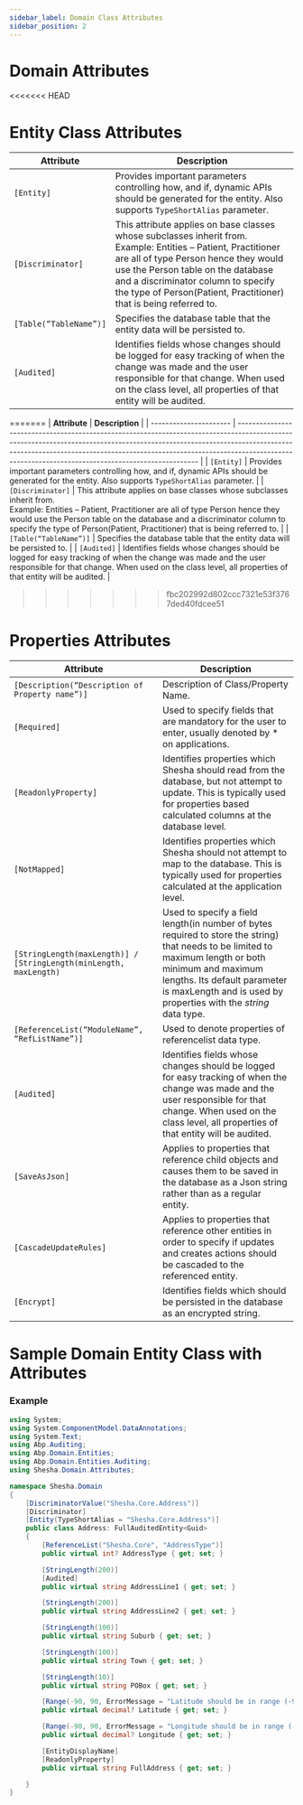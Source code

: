 ```yaml
---
sidebar_label: Domain Class Attributes
sidebar_position: 2
---
```


# Domain Attributes

<<<<<<< HEAD
# Entity Class Attributes

|  **Attribute**  | **Description** |
|--|--|
| `[Entity]` | Provides important parameters controlling how, and if, dynamic APIs should be generated for the entity. Also supports `TypeShortAlias` parameter. |
| `[Discriminator]` | This attribute applies on base classes whose subclasses inherit from. <br/> Example: Entities – Patient, Practitioner are all of type Person hence they would use the Person table on the database and a discriminator column to specify the type of Person(Patient, Practitioner) that is being referred to.|
| `[Table(“TableName”)]` | Specifies the database table that the entity data will be persisted to. |
| `[Audited]` | Identifies fields whose changes should be logged for easy tracking of when the change was made and the user responsible for that change. When used on the class level, all properties of that entity will be audited. |
=======
| **Attribute**          | **Description**                                                                                                                                                                                                                                                                                               |
| ---------------------- | ------------------------------------------------------------------------------------------------------------------------------------------------------------------------------------------------------------------------------------------------------------------------------------------------------------- |
| `[Entity]`             | Provides important parameters controlling how, and if, dynamic APIs should be generated for the entity. Also supports `TypeShortAlias` parameter.                                                                                                                                                             |
| `[Discriminator]`      | This attribute applies on base classes whose subclasses inherit from. <br/> Example: Entities – Patient, Practitioner are all of type Person hence they would use the Person table on the database and a discriminator column to specify the type of Person(Patient, Practitioner) that is being referred to. |
| `[Table(“TableName”)]` | Specifies the database table that the entity data will be persisted to.                                                                                                                                                                                                                                       |
| `[Audited]`            | Identifies fields whose changes should be logged for easy tracking of when the change was made and the user responsible for that change. When used on the class level, all properties of that entity will be audited.                                                                                         |
>>>>>>> fbc202992d802ccc7321e53f3767ded40fdcee51

# Properties Attributes

| **Attribute**                                                     | **Description**                                                                                                                                                                                                                                           |
| ----------------------------------------------------------------- | --------------------------------------------------------------------------------------------------------------------------------------------------------------------------------------------------------------------------------------------------------- |
| `[Description(“Description of Property name”)]`                   | Description of Class/Property Name.                                                                                                                                                                                                                       |
| `[Required]`                                                      | Used to specify fields that are mandatory for the user to enter, usually denoted by \* on applications.                                                                                                                                                   |
| `[ReadonlyProperty]`                                              | Identifies properties which Shesha should read from the database, but not attempt to update. This is typically used for properties based calculated columns at the database level.                                                                        |
| `[NotMapped]`                                                     | Identifies properties which Shesha should not attempt to map to the database. This is typically used for properties calculated at the application level.                                                                                                  |
| `[StringLength(maxLength)] / [StringLength(minLength, maxLength)` | Used to specify a field length(in number of bytes required to store the string) that needs to be limited to maximum length or both minimum and maximum lengths. Its default parameter is maxLength and is used by properties with the _string_ data type. |
| `[ReferenceList(“ModuleName”, “RefListName”)]`                    | Used to denote properties of referencelist data type.                                                                                                                                                                                                     |
| `[Audited]`                                                       | Identifies fields whose changes should be logged for easy tracking of when the change was made and the user responsible for that change. When used on the class level, all properties of that entity will be audited.                                     |
| `[SaveAsJson]`                                                    | Applies to properties that reference child objects and causes them to be saved in the database as a Json string rather than as a regular entity.                                                                                                          |
| `[CascadeUpdateRules]`                                            | Applies to properties that reference other entities in order to specify if updates and creates actions should be cascaded to the referenced entity.                                                                                                       |
| `[Encrypt]`                                                       | Identifies fields which should be persisted in the database as an encrypted string.                                                                                                                                                                       |

# Sample Domain Entity Class with Attributes

### Example

```csharp
using System;
using System.ComponentModel.DataAnnotations;
using System.Text;
using Abp.Auditing;
using Abp.Domain.Entities;
using Abp.Domain.Entities.Auditing;
using Shesha.Domain.Attributes;

namespace Shesha.Domain
{
    [DiscriminatorValue("Shesha.Core.Address")]
    [Discriminator]
    [Entity(TypeShortAlias = "Shesha.Core.Address")]
    public class Address: FullAuditedEntity<Guid>
    {
        [ReferenceList("Shesha.Core", "AddressType")]
        public virtual int? AddressType { get; set; }

        [StringLength(200)]
        [Audited]
        public virtual string AddressLine1 { get; set; }

        [StringLength(200)]
        public virtual string AddressLine2 { get; set; }

        [StringLength(100)]
        public virtual string Suburb { get; set; }

        [StringLength(100)]
        public virtual string Town { get; set; }

        [StringLength(10)]
        public virtual string POBox { get; set; }

        [Range(-90, 90, ErrorMessage = "Latitude should be in range (-90, 90)")]
        public virtual decimal? Latitude { get; set; }

        [Range(-90, 90, ErrorMessage = "Longitude should be in range (-90, 90)")]
        public virtual decimal? Longitude { get; set; }

        [EntityDisplayName]
        [ReadonlyProperty]
        public virtual string FullAddress { get; set; }

    }
}

```
